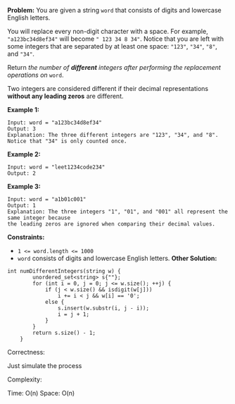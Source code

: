 **Problem:**
You are given a string `word` that consists of digits and lowercase English letters.

You will replace every non-digit character with a space. For example, `"a123bc34d8ef34"` will become `" 123 34 8 34"`. Notice that you are left with some integers that are separated by at least one space: `"123"`, `"34"`, `"8"`, and `"34"`.

Return *the number of **different** integers after performing the replacement operations on* `word`.

Two integers are considered different if their decimal representations **without any leading zeros** are different.

 

**Example 1:**

```
Input: word = "a123bc34d8ef34"
Output: 3
Explanation: The three different integers are "123", "34", and "8". Notice that "34" is only counted once.
```

**Example 2:**

```
Input: word = "leet1234code234"
Output: 2
```

**Example 3:**

```
Input: word = "a1b01c001"
Output: 1
Explanation: The three integers "1", "01", and "001" all represent the same integer because
the leading zeros are ignored when comparing their decimal values.
```

 

**Constraints:**

- `1 <= word.length <= 1000`
- `word` consists of digits and lowercase English letters.
**Other Solution:**
```
int numDifferentIntegers(string w) {
        unordered_set<string> s{""};    
        for (int i = 0, j = 0; j <= w.size(); ++j) {
            if (j < w.size() && isdigit(w[j]))
                i += i < j && w[i] == '0';
            else {
                s.insert(w.substr(i, j - i));
                i = j + 1;
            }
        }
        return s.size() - 1;
    }
```
Correctness:

Just simulate the process

Complexity:

Time: O(n)
Space: O(n)